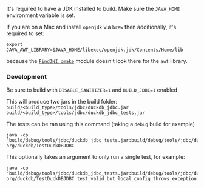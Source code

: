 
It's required to have a JDK installed to build.
Make sure the `JAVA_HOME` environment variable is set.

If you are on a Mac and install `openjdk` via `brew` then additionally, it's required to set:
```
export JAVA_AWT_LIBRARY=$JAVA_HOME/libexec/openjdk.jdk/Contents/Home/lib
```
because the [`FindJNI.cmake`](https://cmake.org/cmake/help/latest/module/FindJNI.html) module doesn't look there for the `awt` library.

### Development

Be sure to build with `DISABLE_SANITIZER=1` and `BUILD_JDBC=1` enabled

This will produce two jars in the build folder:
`build/<build_type>/tools/jdbc/duckdb_jdbc.jar`
`build/<build_type>/tools/jdbc/duckdb_jdbc_tests.jar`

The tests can be ran using this command (taking a `debug` build for example)
```
java -cp "build/debug/tools/jdbc/duckdb_jdbc_tests.jar:build/debug/tools/jdbc/duckdb_jdbc.jar" org/duckdb/TestDuckDBJDBC
```

This optionally takes an argument to only run a single test, for example:
```
java -cp "build/debug/tools/jdbc/duckdb_jdbc_tests.jar:build/debug/tools/jdbc/duckdb_jdbc.jar"  org/duckdb/TestDuckDBJDBC test_valid_but_local_config_throws_exception
```
